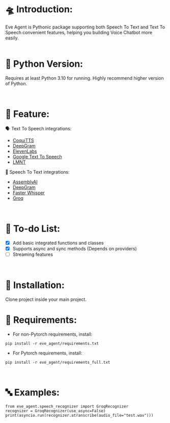 # 🛸 Introduction:
Eve Agent is Pythonic package supporting both Speech To Text and Text To Speech convenient features, helping you building Voice Chatbot more easily.  
<br />

# 🐍 Python Version:
Requires at least Python 3.10 for running. Highly recommend higher version of Python.

<br />

# 🔑 Feature:
🗣 Text To Speech integrations:
- [CoquiTTS](https://github.com/coqui-ai/TTS)
- [DeepGram](https://deepgram.com/)
- [ElevenLabs](https://elevenlabs.io/)
- [Google Text To Speech](https://github.com/pndurette/gTTS)
- [LMNT](https://www.lmnt.com/)

📢 Speech To Text integrations:
- [AssemblyAI](https://www.assemblyai.com/)
- [DeepGram](https://deepgram.com/)
- [Faster Whisper](https://github.com/SYSTRAN/faster-whisper)
- [Groq](https://groq.com/)

<br />

# 📃 To-do List:
- [x] Add basic integrated functions and classes
- [x] Supports async and sync methods (Depends on providers)
- [ ] Streaming features
<br />

# 🤖 Installation:
Clone project inside your main project.
# 🔗 Requirements: 
- For non-Pytorch requirements, install:
```
pip install -r eve_agent/requirements.txt
```
- For Pytorch requirements, install:
```
pip install -r eve_agent/requirements_full.txt
```
<br />

# 🔤 Examples:
```
from eve_agent.speech_recognizer import GroqRecognizer
recognizer = GroqRecognizer(use_async=False)
print(asyncio.run(recognizer.atranscribe(audio_file="test.wav")))
```
